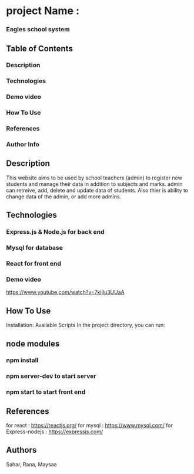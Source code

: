 # project Name :
### Eagles school system

## Table of Contents

### Description
### Technologies
### Demo video
### How To Use
### References
### Author Info



## Description
This website aims to be used by school teachers (admin) to register new students and manage their data in addition to subjects and marks. admin can retreive, add, delete and update data of students. 
Also thier is ability to change data of the admin, or add more admins.

## Technologies
### Express.js & Node.js for back end
### Mysql for database
### React for front end

### Demo video
https://www.youtube.com/watch?v=7kIjlu3UUaA

## How To Use
Installation:
Available Scripts
In the project directory, you can run:

## node modules
### npm install
### npm server-dev to start server
### npm start to start front end

## References
for react : https://reactjs.org/ for mysql : https://www.mysql.com/ for Express-nodejs : https://expressjs.com/

## Authors
Sahar, Rana, Maysaa



